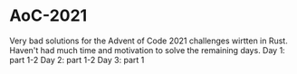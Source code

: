 # AoC-2021
Very bad solutions for the Advent of Code 2021 challenges wirtten in Rust. Haven't had much time and motivation to solve the remaining days.
Day 1: part 1-2
Day 2: part 1-2
Day 3: part 1
